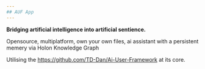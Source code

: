 ```yaml
---
## AUF App
---
```


**Bridging artificial intelligence into artificial sentience.**

Opensource, multiplatform, own your own files, ai assistant with a persistent memery via Holon Knowledge Graph

Utilising the https://github.com/TD-Dan/Ai-User-Framework at its core.
